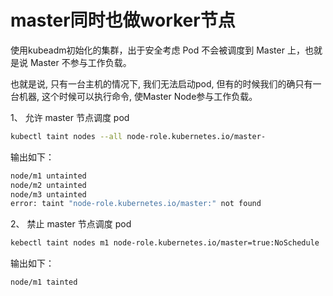 # master同时也做worker节点

使用kubeadm初始化的集群，出于安全考虑 Pod 不会被调度到 Master 上，也就是说 Master 不参与工作负载。

也就是说, 只有一台主机的情况下, 我们无法启动pod, 但有的时候我们的确只有一台机器, 这个时候可以执行命令, 使Master Node参与工作负载。

1、 允许 master 节点调度 pod

```bash
kubectl taint nodes --all node-role.kubernetes.io/master-
```

输出如下：

```bash
node/m1 untainted
node/m2 untainted
node/m3 untainted
error: taint "node-role.kubernetes.io/master:" not found
```

2、 禁止 master 节点调度 pod

```bash
kebectl taint nodes m1 node-role.kubernetes.io/master=true:NoSchedule
```

输出如下：

```bash
node/m1 tainted
```
